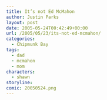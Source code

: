 ```yaml
---
title: It’s not Ed McMahon
author: Justin Parks
layout: post
date: 2005-05-24T00:42:49+00:00
url: /2005/05/23/its-not-ed-mcmahon/
categories:
  - Chipmunk Bay
tags:
  - dad
  - mcmahon
  - mom
characters:
  - shawn
storyline:
comic: 20050524.png
---
```

